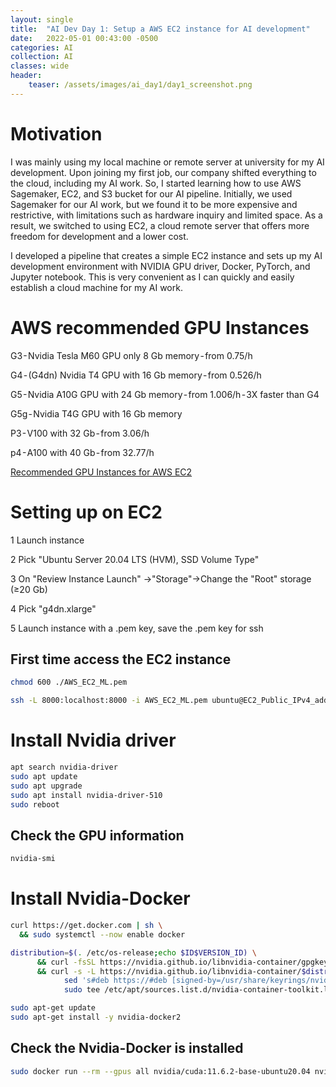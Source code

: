 ```yaml
---
layout: single
title:  "AI Dev Day 1: Setup a AWS EC2 instance for AI development"
date:   2022-05-01 00:43:00 -0500
categories: AI
collection: AI
classes: wide
header:
    teaser: /assets/images/ai_day1/day1_screenshot.png
---
```


# Motivation  
I was mainly using my local machine or remote server at university for my AI development. Upon joining my first job, our company shifted everything to the cloud, including my AI work. So, I started learning how to use AWS Sagemaker, EC2, and S3 bucket for our AI pipeline. Initially, we used Sagemaker for our AI work, but we found it to be more expensive and restrictive, with limitations such as hardware inquiry and limited space. As a result, we switched to using EC2, a cloud remote server that offers more freedom for development and a lower cost.

I developed a pipeline that creates a simple EC2 instance and sets up my AI development environment with NVIDIA GPU driver, Docker, PyTorch, and Jupyter notebook. This is very convenient as I can quickly and easily establish a cloud machine for my AI work.

# AWS recommended GPU Instances
G3 - Nvidia Tesla M60 GPU only 8 Gb memory - from 0.75/h

G4 - (G4dn) Nvidia T4 GPU with 16 Gb memory - from 0.526/h

G5 - Nvidia A10G GPU with 24 Gb memory - from 1.006/h - 3X faster than G4

G5g - Nvidia T4G GPU with 16 Gb memory

P3 - V100 with 32 Gb - from 3.06/h

p4 - A100 with 40 Gb - from 32.77/h

<a href="https://docs.aws.amazon.com/dlami/latest/devguide/gpu.html">Recommended GPU Instances for AWS EC2</a>

# Setting up on EC2
1 Launch instance

2 Pick "Ubuntu Server 20.04 LTS (HVM), SSD Volume Type"

3 On "Review Instance Launch" ->"Storage"->Change the "Root" storage (≥20 Gb)

4 Pick "g4dn.xlarge" 

5 Launch instance with a .pem key, save the .pem key for ssh

## First time access the EC2 instance

```bash
chmod 600 ./AWS_EC2_ML.pem
```
```bash
ssh -L 8000:localhost:8000 -i AWS_EC2_ML.pem ubuntu@EC2_Public_IPv4_address
```

# Install Nvidia driver

```bash
apt search nvidia-driver
sudo apt update
sudo apt upgrade
sudo apt install nvidia-driver-510
sudo reboot
```

## Check the GPU information
```bash
nvidia-smi
```
# Install Nvidia-Docker
```bash
curl https://get.docker.com | sh \
  && sudo systemctl --now enable docker
```

```bash
distribution=$(. /etc/os-release;echo $ID$VERSION_ID) \
      && curl -fsSL https://nvidia.github.io/libnvidia-container/gpgkey | sudo gpg --dearmor -o /usr/share/keyrings/nvidia-container-toolkit-keyring.gpg \
      && curl -s -L https://nvidia.github.io/libnvidia-container/$distribution/libnvidia-container.list | \
            sed 's#deb https://#deb [signed-by=/usr/share/keyrings/nvidia-container-toolkit-keyring.gpg] https://#g' | \
            sudo tee /etc/apt/sources.list.d/nvidia-container-toolkit.list
```

```bash
sudo apt-get update
sudo apt-get install -y nvidia-docker2
```
## Check the Nvidia-Docker is installed
```bash
sudo docker run --rm --gpus all nvidia/cuda:11.6.2-base-ubuntu20.04 nvidia-smi
```

